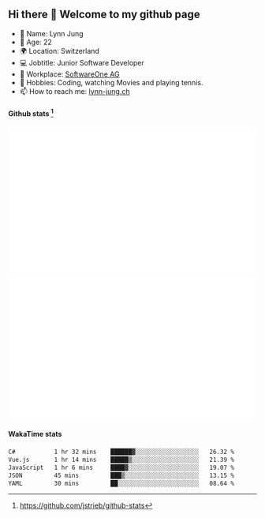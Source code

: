 ## Hi there 👋 Welcome to my github page

- 🧑 Name: Lynn Jung
- 🔞 Age: 22
- 🌍 Location: Switzerland
- 💻 Jobtitle: Junior Software Developer
- 🏢 Workplace: [SoftwareOne AG](https://www.softwareone.com/)
- 🎾 Hobbies: Coding, watching Movies and playing tennis.
- 📫 How to reach me: [lynn-jung.ch](https://lynn-jung.ch/)


#### Github stats [^1]
![](https://github.com/lynn-jung/github-stats/blob/master/generated/overview.svg)  ![](https://github.com/lynn-jung/github-stats/blob/master/generated/languages.svg)


#### WakaTime stats
<!--START_SECTION:waka-->
```text
C#           1 hr 32 mins    ██████▓░░░░░░░░░░░░░░░░░░   26.32 % 
Vue.js       1 hr 14 mins    █████▒░░░░░░░░░░░░░░░░░░░   21.39 % 
JavaScript   1 hr 6 mins     ████▓░░░░░░░░░░░░░░░░░░░░   19.07 % 
JSON         45 mins         ███▒░░░░░░░░░░░░░░░░░░░░░   13.15 % 
YAML         30 mins         ██░░░░░░░░░░░░░░░░░░░░░░░   08.64 % 
```
<!--END_SECTION:waka-->

[^1]: https://github.com/jstrieb/github-stats

